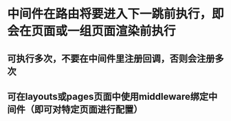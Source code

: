# 中间件在路由将要进入下一跳前执行，即会在页面或一组页面渲染前执行

## 可执行多次，不要在中间件里注册回调，否则会注册多次

## 可在layouts或pages页面中使用middleware绑定中间件（即可对特定页面进行配置）
